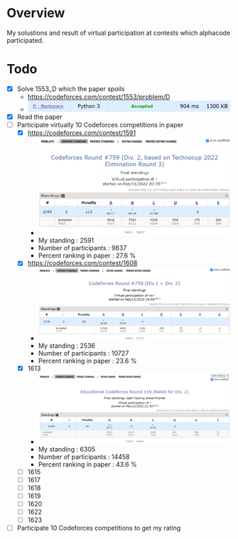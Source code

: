 # Overview
My solustions and result of virtual participation at contests which alphacode participated.

# Todo
- [x] Solve 1553_D which the paper spoils
    - https://codeforces.com/contest/1553/problem/D
    - ![1553_d_result](./assets/1553_d.png)
- [x] Read the paper
- [ ] Participate virtually 10 Codeforces competitions in paper
    - [x] https://codeforces.com/contest/1591
        - ![1591_result](./assets/1591_virtual_result.png)
        - My standing : 2591
        - Number of participants : 9837
        - Percent ranking in paper : 27.6 %
    - [x] https://codeforces.com/contest/1608
        - ![1608_result](./assets/1608_virtual_result.png)
        - My standing : 2536
        - Number of participants : 10727
        - Percent ranking in paper : 23.6 %
    - [x] 1613
        - ![1613_result](./assets/1613_virtual_result.png)
        - My standing : 6305
        - Number of participants : 14458
        - Percent ranking in paper : 43.6 %
    - [ ] 1615
    - [ ] 1617
    - [ ] 1618
    - [ ] 1619
    - [ ] 1620
    - [ ] 1622
    - [ ] 1623
- [ ] Participate 10 Codeforces competitions to get my rating